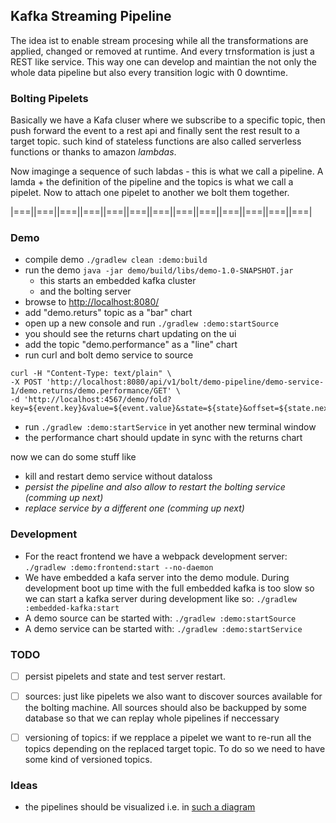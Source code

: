 ## Kafka Streaming Pipeline
The idea ist to enable stream procesing while all the transformations are applied, 
changed or removed at runtime. And every trnsformation is just a REST like service.
This way one can develop and maintian the not only the whole data pipeline but also
every transition logic with 0 downtime.
    
### Bolting Pipelets
Basically we have a Kafa cluser where we subscribe to a specific topic, then
push forward the event to a rest api and finally sent the rest result to a target 
topic. such kind of stateless functions are also called serverless functions or 
thanks to amazon _lambdas_.  

Now imaginge a sequence of such labdas - this is what we call a pipeline.
A lamda + the definition of the pipeline and the topics is what we call a 
pipelet. Now to attach one pipelet to another we bolt them together.

|===||===||===||===||===||===||===||===||===||===||===||===||===|

### Demo
* compile demo `./gradlew clean :demo:build` 
* run the demo `java -jar demo/build/libs/demo-1.0-SNAPSHOT.jar`
    * this starts an embedded kafka cluster 
    * and the bolting server
* browse to [http://localhost:8080/](http://localhost:8080/) 
* add "demo.returs" topic as a "bar" chart
* open up a new console and run `./gradlew :demo:startSource`
* you should see the returns chart updating on the ui
* add the topic "demo.performance" as a "line" chart
* run curl and bolt demo service to source
```
curl -H "Content-Type: text/plain" \
-X POST 'http://localhost:8080/api/v1/bolt/demo-pipeline/demo-service-1/demo.returns/demo.performance/GET' \
-d 'http://localhost:4567/demo/fold?key=${event.key}&value=${event.value}&state=${state}&offset=${state.nextConsumerOffset()}'
```
* run `./gradlew :demo:startService` in yet another new terminal window
* the performance chart should update in sync with the returns chart

now we can do some stuff like 
* kill and restart demo service without dataloss
* _persist the pipeline and also allow to restart the bolting service (comming up next)_
* _replace service by a different one (comming up next)_

### Development
* For the react frontend we have a webpack development server: `./gradlew :demo:frontend:start --no-daemon`
* We have embedded a kafa server into the demo module. During development boot up time with
the full embedded kafka is too slow so we can start a kafka server during development like so: 
`./gradlew :embedded-kafka:start`   
* A demo source can be started with: `./gradlew :demo:startSource`
* A demo service can be started with: `./gradlew :demo:startService` 

### TODO
- [ ] persist pipelets and state and test server restart. 
- [ ] sources: just like pipelets we also want to discover sources 
available for the bolting machine. All sources should also be backupped
by some database so that we can replay whole pipelines if neccessary 
- [ ] versioning of topics: if we repplace a pipelet we want to re-run
all the topics depending on the replaced target topic. To do so we need 
to have some kind of versioned topics.


### Ideas
* the pipelines should be visualized i.e. in [such a diagram](https://gojs.net/latest/samples/dynamicPorts.html)

